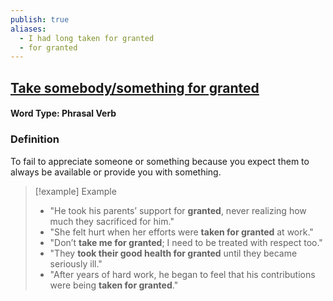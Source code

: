 ```yaml
---
publish: true
aliases:
  - I had long taken for granted
  - for granted
---
```

## [Take somebody/something for granted](https://dictionary.cambridge.org/dictionary/english/take-for-granted?q=take+sth+for+granted)

#### Word Type: Phrasal Verb

### Definition
To fail to appreciate someone or something because you expect them to always be available or provide you with something.

> [!example] Example
> 
> - "He took his parents’ support for **granted**, never realizing how much they sacrificed for him."
> - "She felt hurt when her efforts were **taken for granted** at work."
> - "Don’t **take me for granted**; I need to be treated with respect too."
> - "They **took their good health for granted** until they became seriously ill."
> - "After years of hard work, he began to feel that his contributions were being **taken for granted**."
